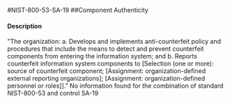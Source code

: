#NIST-800-53-SA-19
##Component Authenticity
#### Description
"The organization:
  a.  Develops and implements anti-counterfeit policy and procedures that include the means to detect and prevent counterfeit components from entering the information system; and
  b.  Reports counterfeit information system components to [Selection (one or more): source of counterfeit component; [Assignment: organization-defined external reporting organizations]; [Assignment: organization-defined personnel or roles]]."
No information found for the combination of standard NIST-800-53 and control SA-19
